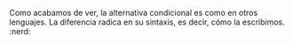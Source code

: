 Como acabamos de ver, la alternativa condicional es como en otros lenguajes. La diferencia radica en su sintaxis, es decir, cómo la escribimos. :nerd: